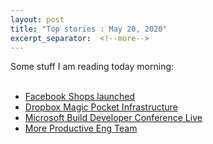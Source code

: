 ```yaml
---
layout: post
title: "Top stories : May 20, 2020" 
excerpt_separator:  <!--more-->
---
```

<div>Some stuff I am reading today morning:</div>
<br>
<ul>
<li><a href="https://www.smh.com.au/business/companies/facebook-is-again-trying-to-build-a-shopping-empire-and-zuckerberg-is-at-the-forefront-20200520-p54ukz.html">Facebook Shops launched</a></li>
  <li><a href="https://dropbox.tech/infrastructure/magic-pocket-infrastructure">Dropbox Magic Pocket Infrastructure</a></li>
  <li><a href="https://mybuild.microsoft.com/home?t=%257B%2522from%2522%253A%25222020-05-19T08%253A30%253A00%252B05%253A30%2522%252C%2522to%2522%253A%25222020-05-21T19%253A00%253A00%252B05%253A30%2522%257D">Microsoft Build Developer Conference Live</a></li>
  <li><a href="https://www.sequoiacap.com/article/more-productive-eng-teams/">More Productive Eng Team</a></li>
</ul>

<script type="text/javascript" src="https://platform-api.sharethis.com/js/sharethis.js#property=5eaba5f77525e90012616b98&product=inline-share-buttons" async="async"></script>

<div class="sharethis-inline-share-buttons"></div>
